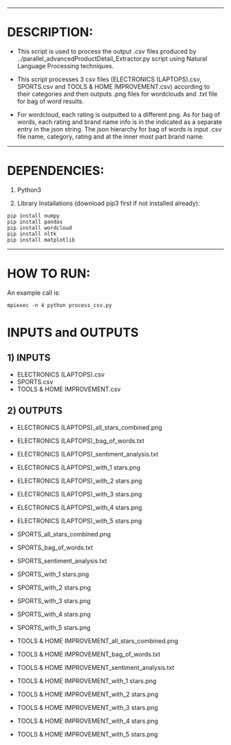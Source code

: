 ------------------------------
# DESCRIPTION:

- This script is used to process the output .csv files produced by ../parallel_advancedProductDetail_Extractor.py script using Natural Language Processing techniques.

- This script processes 3 csv files (ELECTRONICS (LAPTOPS).csv, SPORTS.csv and TOOLS & HOME IMPROVEMENT.csv) according to their categories and then outputs .png files for wordclouds and .txt file for bag of word results.

- For wordcloud, each rating is outputted to a different png. As for bag of words, each rating and brand name info is in the indicated as a separate entry in the json string. The json hierarchy for bag of words is input .csv file name, category, rating and at the inner most part brand name.

------------------------------
# DEPENDENCIES:

1) Python3

2) Library Installations (download pip3 first if not installed already):
```
pip install numpy
pip install pandas
pip install wordcloud
pip install nltk
pip install matplotlib
```
------------------------------
# HOW TO RUN:
An example call is:  
```
mpiexec -n 4 python process_csv.py
```
# INPUTS and OUTPUTS
  
## 1) INPUTS  
  
 - ELECTRONICS (LAPTOPS).csv  
 - SPORTS.csv  
 - TOOLS & HOME IMPROVEMENT.csv  
  
## 2) OUTPUTS  

- ELECTRONICS (LAPTOPS)_all_stars_combined.png  
- ELECTRONICS (LAPTOPS)_bag_of_words.txt  
- ELECTRONICS (LAPTOPS)_sentiment_analysis.txt  
- ELECTRONICS (LAPTOPS)_with_1 stars.png  
- ELECTRONICS (LAPTOPS)_with_2 stars.png  
- ELECTRONICS (LAPTOPS)_with_3 stars.png  
- ELECTRONICS (LAPTOPS)_with_4 stars.png  
- ELECTRONICS (LAPTOPS)_with_5 stars.png  

- SPORTS_all_stars_combined.png  
- SPORTS_bag_of_words.txt  
- SPORTS_sentiment_analysis.txt  
- SPORTS_with_1 stars.png  
- SPORTS_with_2 stars.png  
- SPORTS_with_3 stars.png  
- SPORTS_with_4 stars.png  
- SPORTS_with_5 stars.png  
  
- TOOLS & HOME IMPROVEMENT_all_stars_combined.png  
- TOOLS & HOME IMPROVEMENT_bag_of_words.txt  
- TOOLS & HOME IMPROVEMENT_sentiment_analysis.txt  
- TOOLS & HOME IMPROVEMENT_with_1 stars.png  
- TOOLS & HOME IMPROVEMENT_with_2 stars.png  
- TOOLS & HOME IMPROVEMENT_with_3 stars.png  
- TOOLS & HOME IMPROVEMENT_with_4 stars.png  
- TOOLS & HOME IMPROVEMENT_with_5 stars.png  